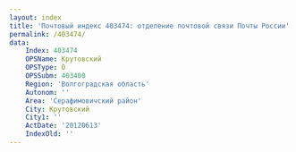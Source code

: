 ```yaml
---
layout: index
title: 'Почтовый индекс 403474: отделение почтовой связи Почты России'
permalink: /403474/
data:
    Index: 403474
    OPSName: Крутовский
    OPSType: О
    OPSSubm: 403400
    Region: 'Волгоградская область'
    Autonom: ''
    Area: 'Серафимовичский район'
    City: Крутовский
    City1: ''
    ActDate: '20120613'
    IndexOld: ''
---
```


